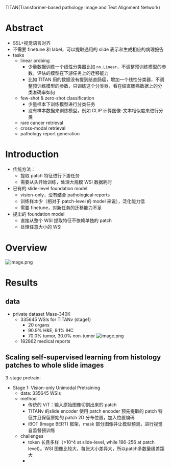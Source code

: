 TITAN(Transformer-based pathology Image and Text Alignment Network)
# Abstract
- SSL+视觉语言对齐
- 不需要 finetune 和 label，可以提取通用的 slide 表示和生成相应的病理报告
- tasks
	- linear probing
		- 少量数据训练一个线性分类器比如 `nn.Linear`，不调整预训练模型的参数，评估的模型在下游任务上的迁移能力
		- 比如 TITAN 用的数据没有提到结直肠癌，增加一个线性分类器，不调整预训练模型的参数，只训练这个分类器，看在结直肠癌数据上的分类准确率如何
	- few-shot & zero-shot classification 
		- 少量样本下训练模型进行分类任务
		- 没有样本数据来训练模型，例如 CLIP 计算图像-文本相似度来进行分类
	- rare cancer retrieval 
	- cross-modal retrieval 
	- pathology report generation

# Introduction
- 传统方法：
	- 提取 patch 特征进行下游任务
	- 需要从头开始训练，处理大规模 WSI 数据耗时
- 已有的 slide-level foundation model 
	- vision-only，没有结合 pathological reports
	- 训练样本少（相对于 patch-level 的 model 来说），泛化能力低
	- 需要 finetune，对新任务的迁移能力不足
- 提出的 foundation model
	- 直接从整个 WSI 提取特征不依赖单独的 patch
	- 处理任意大小的 WSI

# Overview 
![image.png](https://cdn.jsdelivr.net/gh/Pokemongle/img_bed_0@main/img/202505281548864.png)


# Results 
## data
- private dataset Mass-340K
	- 335645 WSIs for TITANv (stage1)
		- 20 organs
		- 90.9% H&E, 9.1% IHC
		- 70.0% tumor, 30.0% non-tumor
		![image.png](https://cdn.jsdelivr.net/gh/Pokemongle/img_bed_0@main/img/202505281428862.png)
	- 182862 medical reports 
		

## Scaling self-supervised learning from histology patches to whole slide images
3-stage pretrain:
- Stage 1: Vision-only Unimodal Pretraining
	- data: 335645 WSIs 
	- method
		- 传统的 ViT：输入原始图像切割出来的 patch
		- TITANv 的slide encoder 使用 patch encoder 预先提取的 patch 特征并且保留原始的 patch 2D 分布位置，加入位置编码
		- iBOT (Image BERT) 框架，mask 部分图像并让模型预测，进行视觉自监督预训练
	- challenges
		- token 长且多样（>10^4 at slide-level, while 196-256 at patch level）。WSI 图像比较大，每张大小差异大，所以patch多数量级差距大
		- 